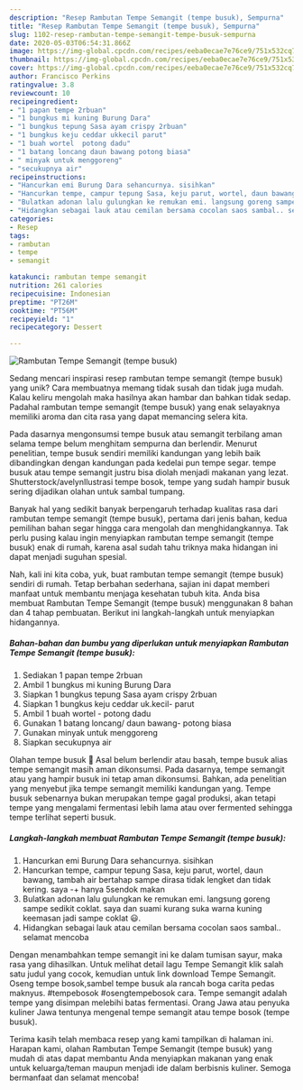 ```yaml
---
description: "Resep Rambutan Tempe Semangit (tempe busuk), Sempurna"
title: "Resep Rambutan Tempe Semangit (tempe busuk), Sempurna"
slug: 1102-resep-rambutan-tempe-semangit-tempe-busuk-sempurna
date: 2020-05-03T06:54:31.866Z
image: https://img-global.cpcdn.com/recipes/eeba0ecae7e76ce9/751x532cq70/rambutan-tempe-semangit-tempe-busuk-foto-resep-utama.jpg
thumbnail: https://img-global.cpcdn.com/recipes/eeba0ecae7e76ce9/751x532cq70/rambutan-tempe-semangit-tempe-busuk-foto-resep-utama.jpg
cover: https://img-global.cpcdn.com/recipes/eeba0ecae7e76ce9/751x532cq70/rambutan-tempe-semangit-tempe-busuk-foto-resep-utama.jpg
author: Francisco Perkins
ratingvalue: 3.8
reviewcount: 10
recipeingredient:
- "1 papan tempe 2rbuan"
- "1 bungkus mi kuning Burung Dara"
- "1 bungkus tepung Sasa ayam crispy 2rbuan"
- "1 bungkus keju ceddar ukkecil parut"
- "1 buah wortel  potong dadu"
- "1 batang loncang daun bawang potong biasa"
- " minyak untuk menggoreng"
- "secukupnya air"
recipeinstructions:
- "Hancurkan emi Burung Dara sehancurnya. sisihkan"
- "Hancurkan tempe, campur tepung Sasa, keju parut, wortel, daun bawang, tambah air bertahap sampe dirasa tidak lengket dan tidak kering. saya -+ hanya 5sendok makan"
- "Bulatkan adonan lalu gulungkan ke remukan emi. langsung goreng sampe sedikit coklat. saya dan suami kurang suka warna kuning keemasan jadi sampe coklat 😃."
- "Hidangkan sebagai lauk atau cemilan bersama cocolan saos sambal.. selamat mencoba"
categories:
- Resep
tags:
- rambutan
- tempe
- semangit

katakunci: rambutan tempe semangit 
nutrition: 261 calories
recipecuisine: Indonesian
preptime: "PT26M"
cooktime: "PT56M"
recipeyield: "1"
recipecategory: Dessert

---
```



![Rambutan Tempe Semangit (tempe busuk)](https://img-global.cpcdn.com/recipes/eeba0ecae7e76ce9/751x532cq70/rambutan-tempe-semangit-tempe-busuk-foto-resep-utama.jpg)

Sedang mencari inspirasi resep rambutan tempe semangit (tempe busuk) yang unik? Cara membuatnya memang tidak susah dan tidak juga mudah. Kalau keliru mengolah maka hasilnya akan hambar dan bahkan tidak sedap. Padahal rambutan tempe semangit (tempe busuk) yang enak selayaknya memiliki aroma dan cita rasa yang dapat memancing selera kita.

Pada dasarnya mengonsumsi tempe busuk atau semangit terbilang aman selama tempe belum menghitam sempurna dan berlendir. Menurut penelitian, tempe busuk sendiri memiliki kandungan yang lebih baik dibandingkan dengan kandungan pada kedelai pun tempe segar. tempe busuk atau tempe semangit justru bisa diolah menjadi makanan yang lezat. Shutterstock/avelynIlustrasi tempe bosok, tempe yang sudah hampir busuk sering dijadikan olahan untuk sambal tumpang.

Banyak hal yang sedikit banyak berpengaruh terhadap kualitas rasa dari rambutan tempe semangit (tempe busuk), pertama dari jenis bahan, kedua pemilihan bahan segar hingga cara mengolah dan menghidangkannya. Tak perlu pusing kalau ingin menyiapkan rambutan tempe semangit (tempe busuk) enak di rumah, karena asal sudah tahu triknya maka hidangan ini dapat menjadi suguhan spesial.


Nah, kali ini kita coba, yuk, buat rambutan tempe semangit (tempe busuk) sendiri di rumah. Tetap berbahan sederhana, sajian ini dapat memberi manfaat untuk membantu menjaga kesehatan tubuh kita. Anda bisa membuat Rambutan Tempe Semangit (tempe busuk) menggunakan 8 bahan dan 4 tahap pembuatan. Berikut ini langkah-langkah untuk menyiapkan hidangannya.

<!--inarticleads1-->

##### Bahan-bahan dan bumbu yang diperlukan untuk menyiapkan Rambutan Tempe Semangit (tempe busuk):

1. Sediakan 1 papan tempe 2rbuan
1. Ambil 1 bungkus mi kuning Burung Dara
1. Siapkan 1 bungkus tepung Sasa ayam crispy 2rbuan
1. Siapkan 1 bungkus keju ceddar uk.kecil- parut
1. Ambil 1 buah wortel - potong dadu
1. Gunakan 1 batang loncang/ daun bawang- potong biasa
1. Gunakan  minyak untuk menggoreng
1. Siapkan secukupnya air


Olahan tempe busuk 🍳 Asal belum berlendir atau basah, tempe busuk alias tempe semangit masih aman dikonsumsi. Pada dasarnya, tempe semangit atau yang hampir busuk ini tetap aman dikonsumsi. Bahkan, ada penelitian yang menyebut jika tempe semangit memiliki kandungan yang. Tempe busuk sebenarnya bukan merupakan tempe gagal produksi, akan tetapi tempe yang mengalami fermentasi lebih lama atau over fermented sehingga tempe terlihat seperti busuk. 

<!--inarticleads2-->

##### Langkah-langkah membuat Rambutan Tempe Semangit (tempe busuk):

1. Hancurkan emi Burung Dara sehancurnya. sisihkan
1. Hancurkan tempe, campur tepung Sasa, keju parut, wortel, daun bawang, tambah air bertahap sampe dirasa tidak lengket dan tidak kering. saya -+ hanya 5sendok makan
1. Bulatkan adonan lalu gulungkan ke remukan emi. langsung goreng sampe sedikit coklat. saya dan suami kurang suka warna kuning keemasan jadi sampe coklat 😃.
1. Hidangkan sebagai lauk atau cemilan bersama cocolan saos sambal.. selamat mencoba


Dengan menambahkan tempe semangit ini ke dalam tumisan sayur, maka rasa yang dihasilkan. Untuk melihat detail lagu Tempe Semangit klik salah satu judul yang cocok, kemudian untuk link download Tempe Semangit. Oseng tempe bosok,sambel tempe busuk ala rancah boga carita pedas maknyus. #tempebosok #osengtempebosok cara. Tempe semangit adalah tempe yang disimpan melebihi batas fermentasi. Orang Jawa atau penyuka kuliner Jawa tentunya mengenal tempe semangit atau tempe bosok (tempe busuk). 

Terima kasih telah membaca resep yang kami tampilkan di halaman ini. Harapan kami, olahan Rambutan Tempe Semangit (tempe busuk) yang mudah di atas dapat membantu Anda menyiapkan makanan yang enak untuk keluarga/teman maupun menjadi ide dalam berbisnis kuliner. Semoga bermanfaat dan selamat mencoba!
